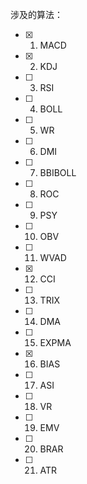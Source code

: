 涉及的算法：

- [x] 1. MACD
- [x] 2. KDJ
- [ ] 3. RSI
- [ ] 4. BOLL
- [ ] 5. WR
- [ ] 6. DMI
- [ ] 7. BBIBOLL
- [ ] 8. ROC
- [ ] 9. PSY
- [ ] 10. OBV
- [ ] 11. WVAD
- [x] 12. CCI
- [ ] 13. TRIX
- [ ] 14. DMA
- [ ] 15. EXPMA
- [x] 16. BIAS
- [ ] 17. ASI
- [ ] 18. VR
- [ ] 19. EMV
- [ ] 20. BRAR
- [ ] 21. ATR

